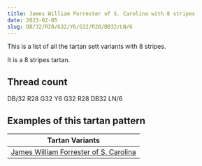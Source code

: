 ```yaml
---
title: James William Forrester of S. Carolina with 8 stripes
date: 2023-02-05
slug: DB/32/R28/G32/Y6/G32/R28/DB32/LN/6
---
```

This is a list of all the tartan sett variants with 8 stripes.

It is a 8 stripes tartan.


## Thread count
DB/32 R28 G32 Y6 G32 R28 DB32 LN/6

## Examples of this tartan pattern

| Tartan Variants |
|---------------|
| [James William Forrester of S. Carolina](/variants/db/32/r28/g32/y6/g32/r28/db32/ln/6-db000050-g008000-lne0e0e0-rc00000-yf0c000)||
